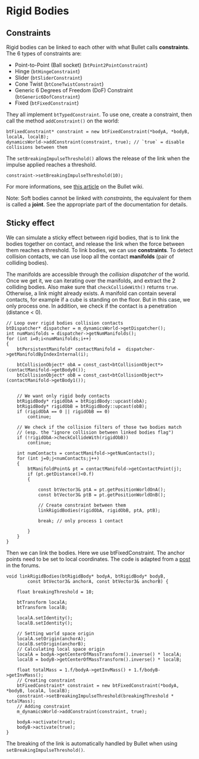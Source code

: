 Rigid Bodies
============

Constraints
-----------

Rigid bodies can be linked to each other with what Bullet calls **constraints**. The 6 types of constraints are:

* Point-to-Point (Ball socket) (`btPoint2PointConstraint`)
* Hinge (`btHingeConstraint`)
* Slider (`btSliderConstraint`)
* Cone Twist (`btConeTwistConstraint`)
* Generic 6 Degrees of Freedom (DoF) Constraint (`btGeneric6DofConstraint`)
* Fixed (`btFixedConstraint`)

They all implement `btTypedConstraint`. To use one, create a constraint, then call the method `addConstraint()` on the world:

	btFixedConstraint* constraint = new btFixedConstraint(*bodyA, *bodyB, localA, localB);
	dynamicsWorld->addConstraint(constraint, true); // `true` = disable collisions between them

The `setBreakingImpulseThreshold()` allows the release of the link when the impulse applied reaches a threshold.
	
	constraint->setBreakingImpulseThreshold(10);

For more informations, see [this article][constraints-wiki] on the Bullet wiki.

Note: Soft bodies cannot be linked with *constraints*, the equivalent for them is called a **joint**. See the appropriate part of the documentation for details. 

Sticky effect
-------------

We can simulate a sticky effect between rigid bodies, that is to link the bodies together on contact, and release the link when the force between them reaches a threshold. To link bodies, we can use **constraints**. To detect collision contacts, we can use loop all the contact **manifolds** (pair of colliding bodies).

The manifolds are accessible through the *collision dispatcher* of the world. Once we get it, we can iterating over the manifolds, and extract the 2 colliding bodies. Also make sure that `checkCollideWith()` returns `true`. Otherwise, a link might already exists. A manifold can contain several contacts, for example if a cube is standing on the floor. But in this case, we only process one. In addition, we check if the contact is a penetration (distance < 0).

	// Loop over rigid bodies collision contacts
	btDispatcher* dispatcher = m_dynamicsWorld->getDispatcher();
	int numManifolds = dispatcher->getNumManifolds();
	for (int i=0;i<numManifolds;i++)
	{
		btPersistentManifold* contactManifold =  dispatcher->getManifoldByIndexInternal(i);

		btCollisionObject* obA = const_cast<btCollisionObject*>(contactManifold->getBody0());
		btCollisionObject* obB = const_cast<btCollisionObject*>(contactManifold->getBody1());


		// We want only rigid body contacts
		btRigidBody* rigidObA = btRigidBody::upcast(obA);
		btRigidBody* rigidObB = btRigidBody::upcast(obB);
		if (rigidObA == 0 || rigidObB == 0)
			continue;

		// We check if the collision filters of those two bodies match
		// (esp. the "ignore collision between linked bodies flag")
		if (!rigidObA->checkCollideWith(rigidObB))
			continue;

		int numContacts = contactManifold->getNumContacts();
		for (int j=0;j<numContacts;j++)
		{
			btManifoldPoint& pt = contactManifold->getContactPoint(j);
			if (pt.getDistance()<0.f)
			{

				const btVector3& ptA = pt.getPositionWorldOnA();
				const btVector3& ptB = pt.getPositionWorldOnB();

				// Create constraint between them
				linkRigidBodies(rigidObA, rigidObB, ptA, ptB);

				break; // only process 1 contact

			}
		}
	}

Then we can link the bodies. Here we use btFixedConstraint. The anchor points need to be set to local coordinates. The code is adapted from a [post][link-code-forum] in the forums.

	void linkRigidBodies(btRigidBody* bodyA, btRigidBody* bodyB,
			const btVector3& anchorA, const btVector3& anchorB) {

		float breakingThreshold = 10;

		btTransform localA;
		btTransform localB;

		localA.setIdentity();
		localB.setIdentity();

		// Setting world space origin
		localA.setOrigin(anchorA);
		localB.setOrigin(anchorB);
		// Calculating local space origin
		localA = bodyA->getCenterOfMassTransform().inverse() * localA;
		localB = bodyB->getCenterOfMassTransform().inverse() * localB;

		float totalMass = 1.f/bodyA->getInvMass() + 1.f/bodyB->getInvMass();
		// Creating constraint
		btFixedConstraint* constraint = new btFixedConstraint(*bodyA, *bodyB, localA, localB);
		constraint->setBreakingImpulseThreshold(breakingThreshold * totalMass);
		// Adding constraint
		m_dynamicsWorld->addConstraint(constraint, true);

		bodyA->activate(true);
		bodyB->activate(true);
	}

The breaking of the link is automatically handled by Bullet when using `setBreakingImpulseThreshold()`.


[constraints-wiki]: http://bulletphysics.org/mediawiki-1.5.8/index.php/Constraints
[link-code-forum]: http://www.bulletphysics.org/Bullet/phpBB3/viewtopic.php?f=9&t=8935&view=previous#p30241